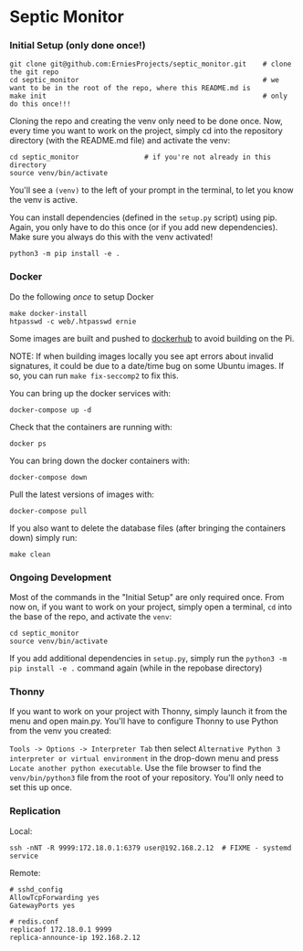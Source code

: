 # Septic Monitor

### Initial Setup (only done once!)


```
git clone git@github.com:ErniesProjects/septic_monitor.git    # clone the git repo
cd septic_monitor                                             # we want to be in the root of the repo, where this README.md is
make init                                                     # only do this once!!!
```

Cloning the repo and creating the venv only need to be done once.  Now, every time you want to work on the project, simply cd into the repository directory (with the README.md file) and activate the venv:

```
cd septic_monitor                # if you're not already in this directory
source venv/bin/activate
```

You'll see a `(venv)` to the left of your prompt in the terminal, to let you know the venv is active.

You can install dependencies (defined in the `setup.py` script) using pip.  Again, you only have to do this once (or if you add new dependencies).  Make sure you always do this with the venv activated!

```
python3 -m pip install -e .
```


### Docker

Do the following *once* to setup Docker

```
make docker-install
htpasswd -c web/.htpasswd ernie
```

Some images are built and pushed to [dockerhub](https://hub.docker.com/u/erniesprojects) to avoid building on the Pi.

NOTE: If when building images locally you see apt errors about invalid signatures, it could be due to a date/time bug on some Ubuntu images.  If so, you can run `make fix-seccomp2` to fix this.

You can bring up the docker services with:

```
docker-compose up -d
```

Check that the containers are running with:

```
docker ps
```

You can bring down the docker containers with:

```
docker-compose down
```

Pull the latest versions of images with:

```
docker-compose pull
```

If you also want to delete the database files (after bringing the containers down) simply run:

```
make clean
```



### Ongoing Development

Most of the commands in the "Initial Setup" are only required once.  From now on, if you want to work on your project, simply open a terminal, `cd` into the base of the repo, and activate the `venv`:

```
cd septic_monitor
source venv/bin/activate
```

If you add additional dependencies in `setup.py`, simply run the `python3 -m pip install -e .` command again (while in the repobase directory)


### Thonny

If you want to work on your project with Thonny, simply launch it from the menu and open main.py.  You'll have to configure Thonny to use Python from the venv you created:

`Tools -> Options -> Interpreter Tab` then select `Alternative Python 3 interpreter or virtual environment` in the drop-down menu and press `Locate another python executable`.  Use the file browser to find the `venv/bin/python3` file from the root of your repository.  You'll only need to set this up once.



### Replication

Local:

```
ssh -nNT -R 9999:172.18.0.1:6379 user@192.168.2.12  # FIXME - systemd service
```

Remote:

```
# sshd_config
AllowTcpForwarding yes
GatewayPorts yes

# redis.conf
replicaof 172.18.0.1 9999
replica-announce-ip 192.168.2.12
```

